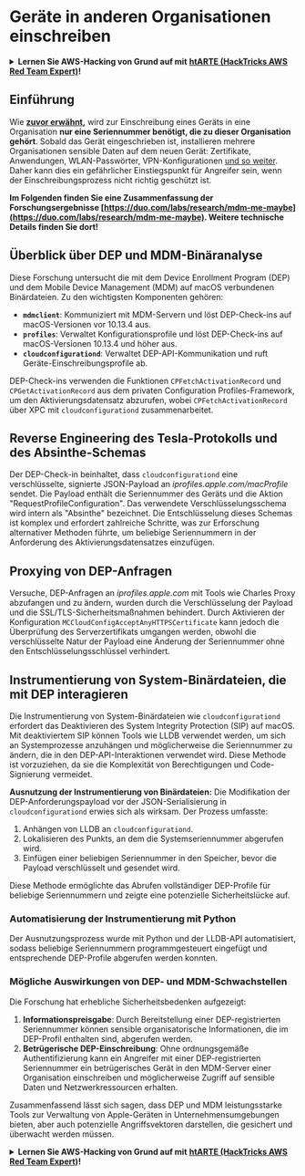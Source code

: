 # Geräte in anderen Organisationen einschreiben

<details>

<summary><strong>Lernen Sie AWS-Hacking von Grund auf mit</strong> <a href="https://training.hacktricks.xyz/courses/arte"><strong>htARTE (HackTricks AWS Red Team Expert)</strong></a><strong>!</strong></summary>

Andere Möglichkeiten, HackTricks zu unterstützen:

* Wenn Sie Ihr **Unternehmen in HackTricks bewerben möchten** oder **HackTricks als PDF herunterladen möchten**, überprüfen Sie die [**ABONNEMENTPLÄNE**](https://github.com/sponsors/carlospolop)!
* Holen Sie sich das [**offizielle PEASS & HackTricks-Merchandise**](https://peass.creator-spring.com)
* Entdecken Sie [**The PEASS Family**](https://opensea.io/collection/the-peass-family), unsere Sammlung exklusiver [**NFTs**](https://opensea.io/collection/the-peass-family)
* **Treten Sie der** 💬 [**Discord-Gruppe**](https://discord.gg/hRep4RUj7f) oder der [**Telegram-Gruppe**](https://t.me/peass) bei oder **folgen** Sie uns auf **Twitter** 🐦 [**@carlospolopm**](https://twitter.com/hacktricks_live)**.**
* **Teilen Sie Ihre Hacking-Tricks, indem Sie PRs an die** [**HackTricks**](https://github.com/carlospolop/hacktricks) und [**HackTricks Cloud**](https://github.com/carlospolop/hacktricks-cloud) GitHub-Repositories senden.

</details>

## Einführung

Wie [**zuvor erwähnt**](./#what-is-mdm-mobile-device-management)**,** wird zur Einschreibung eines Geräts in eine Organisation **nur eine Seriennummer benötigt, die zu dieser Organisation gehört**. Sobald das Gerät eingeschrieben ist, installieren mehrere Organisationen sensible Daten auf dem neuen Gerät: Zertifikate, Anwendungen, WLAN-Passwörter, VPN-Konfigurationen [und so weiter](https://developer.apple.com/enterprise/documentation/Configuration-Profile-Reference.pdf).\
Daher kann dies ein gefährlicher Einstiegspunkt für Angreifer sein, wenn der Einschreibungsprozess nicht richtig geschützt ist.

**Im Folgenden finden Sie eine Zusammenfassung der Forschungsergebnisse [https://duo.com/labs/research/mdm-me-maybe](https://duo.com/labs/research/mdm-me-maybe). Weitere technische Details finden Sie dort!**

## Überblick über DEP und MDM-Binäranalyse

Diese Forschung untersucht die mit dem Device Enrollment Program (DEP) und dem Mobile Device Management (MDM) auf macOS verbundenen Binärdateien. Zu den wichtigsten Komponenten gehören:

- **`mdmclient`**: Kommuniziert mit MDM-Servern und löst DEP-Check-ins auf macOS-Versionen vor 10.13.4 aus.
- **`profiles`**: Verwaltet Konfigurationsprofile und löst DEP-Check-ins auf macOS-Versionen 10.13.4 und höher aus.
- **`cloudconfigurationd`**: Verwaltet DEP-API-Kommunikation und ruft Geräte-Einschreibungsprofile ab.

DEP-Check-ins verwenden die Funktionen `CPFetchActivationRecord` und `CPGetActivationRecord` aus dem privaten Configuration Profiles-Framework, um den Aktivierungsdatensatz abzurufen, wobei `CPFetchActivationRecord` über XPC mit `cloudconfigurationd` zusammenarbeitet.

## Reverse Engineering des Tesla-Protokolls und des Absinthe-Schemas

Der DEP-Check-in beinhaltet, dass `cloudconfigurationd` eine verschlüsselte, signierte JSON-Payload an _iprofiles.apple.com/macProfile_ sendet. Die Payload enthält die Seriennummer des Geräts und die Aktion "RequestProfileConfiguration". Das verwendete Verschlüsselungsschema wird intern als "Absinthe" bezeichnet. Die Entschlüsselung dieses Schemas ist komplex und erfordert zahlreiche Schritte, was zur Erforschung alternativer Methoden führte, um beliebige Seriennummern in der Anforderung des Aktivierungsdatensatzes einzufügen.

## Proxying von DEP-Anfragen

Versuche, DEP-Anfragen an _iprofiles.apple.com_ mit Tools wie Charles Proxy abzufangen und zu ändern, wurden durch die Verschlüsselung der Payload und die SSL/TLS-Sicherheitsmaßnahmen behindert. Durch Aktivieren der Konfiguration `MCCloudConfigAcceptAnyHTTPSCertificate` kann jedoch die Überprüfung des Serverzertifikats umgangen werden, obwohl die verschlüsselte Natur der Payload eine Änderung der Seriennummer ohne den Entschlüsselungsschlüssel verhindert.

## Instrumentierung von System-Binärdateien, die mit DEP interagieren

Die Instrumentierung von System-Binärdateien wie `cloudconfigurationd` erfordert das Deaktivieren des System Integrity Protection (SIP) auf macOS. Mit deaktiviertem SIP können Tools wie LLDB verwendet werden, um sich an Systemprozesse anzuhängen und möglicherweise die Seriennummer zu ändern, die in den DEP-API-Interaktionen verwendet wird. Diese Methode ist vorzuziehen, da sie die Komplexität von Berechtigungen und Code-Signierung vermeidet.

**Ausnutzung der Instrumentierung von Binärdateien:**
Die Modifikation der DEP-Anforderungspayload vor der JSON-Serialisierung in `cloudconfigurationd` erwies sich als wirksam. Der Prozess umfasste:

1. Anhängen von LLDB an `cloudconfigurationd`.
2. Lokalisieren des Punkts, an dem die Systemseriennummer abgerufen wird.
3. Einfügen einer beliebigen Seriennummer in den Speicher, bevor die Payload verschlüsselt und gesendet wird.

Diese Methode ermöglichte das Abrufen vollständiger DEP-Profile für beliebige Seriennummern und zeigte eine potenzielle Sicherheitslücke auf.

### Automatisierung der Instrumentierung mit Python

Der Ausnutzungsprozess wurde mit Python und der LLDB-API automatisiert, sodass beliebige Seriennummern programmgesteuert eingefügt und entsprechende DEP-Profile abgerufen werden konnten.

### Mögliche Auswirkungen von DEP- und MDM-Schwachstellen

Die Forschung hat erhebliche Sicherheitsbedenken aufgezeigt:

1. **Informationspreisgabe**: Durch Bereitstellung einer DEP-registrierten Seriennummer können sensible organisatorische Informationen, die im DEP-Profil enthalten sind, abgerufen werden.
2. **Betrügerische DEP-Einschreibung**: Ohne ordnungsgemäße Authentifizierung kann ein Angreifer mit einer DEP-registrierten Seriennummer ein betrügerisches Gerät in den MDM-Server einer Organisation einschreiben und möglicherweise Zugriff auf sensible Daten und Netzwerkressourcen erhalten.

Zusammenfassend lässt sich sagen, dass DEP und MDM leistungsstarke Tools zur Verwaltung von Apple-Geräten in Unternehmensumgebungen bieten, aber auch potenzielle Angriffsvektoren darstellen, die gesichert und überwacht werden müssen.



<details>

<summary><strong>Lernen Sie AWS-Hacking von Grund auf mit</strong> <a href="https://training.hacktricks.xyz/courses/arte"><strong>htARTE (HackTricks AWS Red Team Expert)</strong></a><strong>!</strong></summary>

Andere Möglichkeiten, HackTricks zu unterstützen:

* Wenn Sie Ihr **Unternehmen in HackTricks bewerben möchten** oder **HackTricks als PDF herunterladen möchten**, überprüfen Sie die [**ABONNEMENTPLÄNE**](https://github.com/sponsors/carlospolop)!
* Holen Sie sich das [**offizielle PEASS & HackTricks-Merchandise**](https://peass.creator-spring.com)
* Entdecken Sie [**The PEASS Family**](https://opensea.io/collection/the-peass-family), unsere Sammlung exklusiver [**NFTs**](https://opensea.io/collection/the-peass-family)
* **Treten Sie der** 💬 [**Discord-Gruppe**](https://discord.gg/hRep4RUj7f) oder der [**Telegram-Gruppe**](https://t.me/peass) bei oder **folgen** Sie uns auf **Twitter** 🐦 [**@carlospolopm**](https://twitter.com/hacktricks_live)**.**
* **Teilen Sie Ihre Hacking-Tricks, indem Sie PRs an die** [**HackTricks**](https://github.com/carlospolop/hacktricks) und [**HackTricks Cloud**](https://github.com/carlospolop/hacktricks-cloud) GitHub-Repositories senden.

</details>
